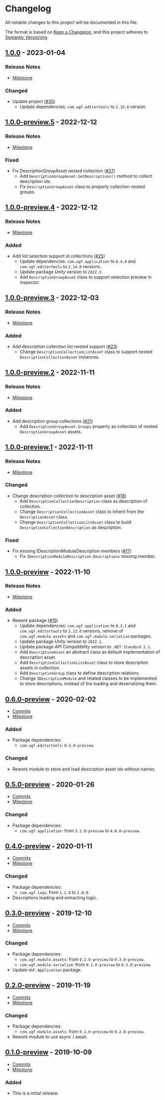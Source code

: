 # Changelog

All notable changes to this project will be documented in this file.

The format is based on [Keep a Changelog](https://keepachangelog.com/en/1.0.0/),
and this project adheres to [Semantic Versioning](https://semver.org/spec/v2.0.0.html).

## [1.0.0](https://github.com/unity-game-framework/ugf-module-descriptions/releases/tag/1.0.0) - 2023-01-04  

### Release Notes

- [Milestone](https://github.com/unity-game-framework/ugf-module-descriptions/milestone/13?closed=1)  
    

### Changed

- Update project ([#30](https://github.com/unity-game-framework/ugf-module-descriptions/issues/30))  
    - Update dependencies: `com.ugf.editortools` to `2.15.0` version.

## [1.0.0-preview.5](https://github.com/unity-game-framework/ugf-module-descriptions/releases/tag/1.0.0-preview.5) - 2022-12-12  

### Release Notes

- [Milestone](https://github.com/unity-game-framework/ugf-module-descriptions/milestone/12?closed=1)  
    

### Fixed

- Fix DescriptionGroupAsset nested collection ([#27](https://github.com/unity-game-framework/ugf-module-descriptions/issues/27))  
    - Add `DescriptionGroupAsset.GetDescriptions()` method to collect description ids.
    - Fix `DescriptionGroupAsset` class to properly collection nested groups.

## [1.0.0-preview.4](https://github.com/unity-game-framework/ugf-module-descriptions/releases/tag/1.0.0-preview.4) - 2022-12-12  

### Release Notes

- [Milestone](https://github.com/unity-game-framework/ugf-module-descriptions/milestone/11?closed=1)  
    

### Added

- Add list selection support id collections ([#25](https://github.com/unity-game-framework/ugf-module-descriptions/issues/25))  
    - Update dependencies: `com.ugf.application` to `8.4.0` and `com.ugf.editortools` to `2.14.0` versions.
    - Update package _Unity_ version to `2022.2`.
    - Add `DescriptionGroupAsset` class to support selection preview in inspector.

## [1.0.0-preview.3](https://github.com/unity-game-framework/ugf-module-descriptions/releases/tag/1.0.0-preview.3) - 2022-12-03  

### Release Notes

- [Milestone](https://github.com/unity-game-framework/ugf-module-descriptions/milestone/10?closed=1)  
    

### Added

- Add description collection list nested support ([#23](https://github.com/unity-game-framework/ugf-module-descriptions/issues/23))  
    - Change `DescriptionCollectionListAsset` class to support nested `DescriptionCollectionAsset` instances.

## [1.0.0-preview.2](https://github.com/unity-game-framework/ugf-module-descriptions/releases/tag/1.0.0-preview.2) - 2022-11-11  

### Release Notes

- [Milestone](https://github.com/unity-game-framework/ugf-module-descriptions/milestone/9?closed=1)  
    

### Added

- Add description group collections ([#21](https://github.com/unity-game-framework/ugf-module-descriptions/issues/21))  
    - Add `DescriptionGroupAsset.Groups` property as collection of nested `DescriptionGroupAsset` assets.

## [1.0.0-preview.1](https://github.com/unity-game-framework/ugf-module-descriptions/releases/tag/1.0.0-preview.1) - 2022-11-11  

### Release Notes

- [Milestone](https://github.com/unity-game-framework/ugf-module-descriptions/milestone/8?closed=1)  
    

### Changed

- Change description collection to description asset ([#18](https://github.com/unity-game-framework/ugf-module-descriptions/issues/18))  
    - Add `DescriptionCollectionDescription` class as description of collection.
    - Change `DescriptionCollectionAsset` class to inherit from the `DescriptionAsset` class.
    - Change `DescriptionCollectionListAsset` class to build `DescriptionCollectionDescription` as description.

### Fixed

- Fix missing IDescriptionModuleDescription members ([#17](https://github.com/unity-game-framework/ugf-module-descriptions/issues/17))  
    - Fix `IDescriptionModuleDescription.Descriptions` missing member.

## [1.0.0-preview](https://github.com/unity-game-framework/ugf-module-descriptions/releases/tag/1.0.0-preview) - 2022-11-10  

### Release Notes

- [Milestone](https://github.com/unity-game-framework/ugf-module-descriptions/milestone/7?closed=1)  
    

### Added

- Rework package ([#15](https://github.com/unity-game-framework/ugf-module-descriptions/issues/15))  
    - Update dependencies: `com.ugf.application` to `8.3.1` and `com.ugf.editortools` to `2.13.0` versions, remove of `com.ugf.module.assets` and `com.ugf.module.serialize` packages.
    - Update package _Unity_ version to `2022.1`.
    - Update package _API Compatibility_ version to `.NET Standard 2.1`.
    - Add `DescriptionAsset` an abstract class as default implementation of description asset.
    - Add `DescriptionCollectionListAsset` class to store description assets in collection.
    - Add `DescriptionGroup` class to define description relations.
    - Change `IDescriptionModule` and related classes to be implemented to store descriptions, instead of the loading and deserializing them.

## [0.6.0-preview](https://github.com/unity-game-framework/ugf-module-descriptions/releases/tag/0.6.0-preview) - 2020-02-02  

- [Commits](https://github.com/unity-game-framework/ugf-module-descriptions/compare/0.5.0-preview...0.6.0-preview)
- [Milestone](https://github.com/unity-game-framework/ugf-module-descriptions/milestone/6?closed=1)

### Added
- Package dependencies:
    - `com.ugf.editortools`: `0.5.0-preview`.

### Changed
- Rework module to store and load description asset ids without names.

## [0.5.0-preview](https://github.com/unity-game-framework/ugf-module-descriptions/releases/tag/0.5.0-preview) - 2020-01-26  

- [Commits](https://github.com/unity-game-framework/ugf-module-descriptions/compare/0.4.0-preview...0.5.0-preview)
- [Milestone](https://github.com/unity-game-framework/ugf-module-descriptions/milestone/5?closed=1)

### Changed
- Package dependencies:
    - `com.ugf.application`: from `3.1.0-preview` to `4.0.0-preview`.

## [0.4.0-preview](https://github.com/unity-game-framework/ugf-module-descriptions/releases/tag/0.4.0-preview) - 2020-01-11  

- [Commits](https://github.com/unity-game-framework/ugf-module-descriptions/compare/0.3.0-preview...0.4.0-preview)
- [Milestone](https://github.com/unity-game-framework/ugf-module-descriptions/milestone/4?closed=1)

### Changed
- Package dependencies:
    - `com.ugf.logs`: from `1.1.0` to `2.0.0`.
- Descriptions loading and extracting logic.

## [0.3.0-preview](https://github.com/unity-game-framework/ugf-module-descriptions/releases/tag/0.3.0-preview) - 2019-12-10  

- [Commits](https://github.com/unity-game-framework/ugf-module-descriptions/compare/0.2.0-preview...0.3.0-preview)
- [Milestone](https://github.com/unity-game-framework/ugf-module-descriptions/milestone/3?closed=1)

### Changed
- Package dependencies:
    - `com.ugf.module.assets`: from `0.2.0-preview` to `0.3.0-preview`.
    - `com.ugf.module.serialize`: from `0.1.0-preview` to `0.3.0-preview`.
- Update `UGF.Application` package.

## [0.2.0-preview](https://github.com/unity-game-framework/ugf-module-descriptions/releases/tag/0.2.0-preview) - 2019-11-19  

- [Commits](https://github.com/unity-game-framework/ugf-module-descriptions/compare/0.1.0-preview...0.2.0-preview)
- [Milestone](https://github.com/unity-game-framework/ugf-module-descriptions/milestone/2?closed=1)

### Changed
- Package dependencies:
    - `com.ugf.module.assets`: from `0.1.0-preview` to `0.2.0-preview`.
- Rework module to use async / await.

## [0.1.0-preview](https://github.com/unity-game-framework/ugf-module-descriptions/releases/tag/0.1.0-preview) - 2019-10-09  

- [Commits](https://github.com/unity-game-framework/ugf-module-descriptions/compare/7c38a7f...0.1.0-preview)
- [Milestone](https://github.com/unity-game-framework/ugf-module-descriptions/milestone/1?closed=1)

### Added
- This is a initial release.


